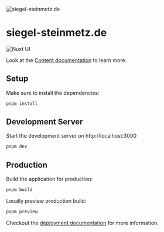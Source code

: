 ![siegel-steinmetz de](https://github.com/happydesigns/siegel-steinmetz.de/assets/22038857/e83f6947-be87-47a8-bdde-c8073d100b11)

# siegel-steinmetz.de

![Nuxt UI](https://img.shields.io/badge/Made%20with-Nuxt%20UI-00DC82?logo=nuxt&labelColor=020420)

Look at the [Content documentation](https://content.nuxt.com/) to learn more.

## Setup

Make sure to install the dependencies:

```bash
pnpm install
```

## Development Server

Start the development server on http://localhost:3000

```bash
pnpm dev
```

## Production

Build the application for production:

```bash
pnpm build
```

Locally preview production build:

```bash
pnpm preview
```

Checkout the [deployment documentation](https://nuxt.com/docs/getting-started/deployment) for more information.
